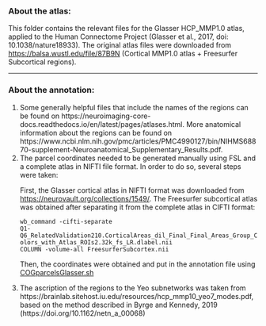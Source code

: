 <h3>About the atlas:</h3>

This folder contains the relevant files for the Glasser HCP_MMP1.0 atlas, applied to the Human Connectome Project (Glasser et al., 2017, doi: 10.1038/nature18933). The original atlas files were downloaded from https://balsa.wustl.edu/file/87B9N (Cortical MMP1.0 atlas + Freesurfer Subcortical regions). 

------------------------------------------------------------------------------------------

<h3>About the annotation:</h3>

<ol>
  <li>Some generally helpful files that include the names of the regions can be found on https://neuroimaging-core-docs.readthedocs.io/en/latest/pages/atlases.html. More anatomical information about the regions can be found on https://www.ncbi.nlm.nih.gov/pmc/articles/PMC4990127/bin/NIHMS68870-supplement-Neuroanatomical_Supplementary_Results.pdf.</li>

  <li>The parcel coordinates needed to be generated manually using FSL and a complete atlas in NIFTI file format. In order to do so, several steps were taken:

First, the Glasser cortical atlas in NIFTI format was downloaded from https://neurovault.org/collections/1549/. The Freesurfer subcortical atlas was obtained after separating it from the complete atlas in CIFTI format:

<code>wb_command -cifti-separate Q1-Q6_RelatedValidation210.CorticalAreas_dil_Final_Final_Areas_Group_Colors_with_Atlas_ROIs2.32k_fs_LR.dlabel.nii COLUMN -volume-all FreesurferSubcortex.nii</code>

Then, the coordinates were obtained and put in the annotation file using [COGparcelsGlasser.sh](../../../Scripts/COGparcelsGlasser.sh)</li>

  <li>The ascription of the regions to the Yeo subnetworks was taken from https://brainlab.sitehost.iu.edu/resources/hcp_mmp10_yeo7_modes.pdf, based on the method described in Byrge and Kennedy, 2019 (https://doi.org/10.1162/netn_a_00068)</li>
